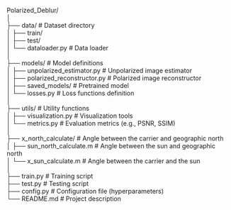 Polarized_Deblur/  
│  
├── data/                   # Dataset directory  
│   ├── train/  
│   ├── test/  
│   └── dataloader.py       # Data loader  
│  
├── models/                 # Model definitions  
│   ├── unpolarized_estimator.py  # Unpolarized image estimator  
│   ├── polarized_reconstructor.py  # Polarized image reconstructor  
│   ├── saved_models/       # Pretrained model  
│   └── losses.py           # Loss functions definition  
│  
├── utils/                  # Utility functions  
│   ├── visualization.py    # Visualization tools  
│   └── metrics.py          # Evaluation metrics (e.g., PSNR, SSIM)  
│  
├── x_north_calculate/      # Angle between the carrier and geographic north  
│   ├── sun_north_calculate.m    # Angle between the sun and geographic north  
│   └── x_sun_calculate.m        # Angle between the carrier and the sun  
│  
├── train.py                # Training script  
├── test.py                 # Testing script  
├── config.py               # Configuration file (hyperparameters)  
└── README.md               # Project description  
